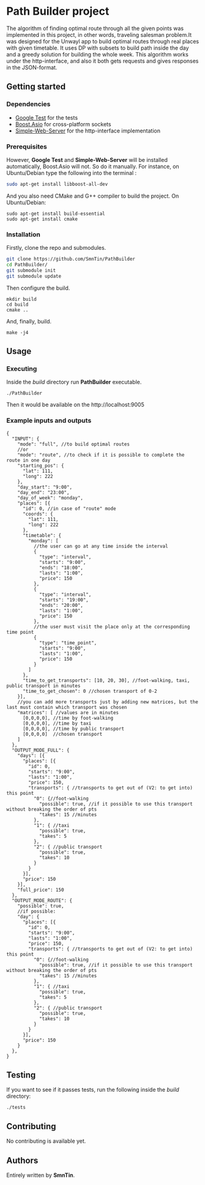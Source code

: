 # Path Builder project
The algorithm of finding optimal route through all  the given points was implemented in this project, in other words, traveling salesman problem.It was designed for the Unwayl app to build optimal routes through real places with given timetable. It uses DP with subsets to build path inside the day and a greedy solution for building the whole week. This algorithm works under the http-interface, and also it both gets requests and gives responses in the JSON-format.

## Getting started
### Dependencies
- [Google Test](https://github.com/google/googletest) for the tests
- [Boost.Asio](https://www.boost.org/doc/libs/1_66_0/doc/html/boost_asio.html) for cross-platform sockets
- [Simple-Web-Server](https://gitlab.com/eidheim/Simple-Web-Server) for the http-interface implementation

### Prerequisites
However, **Google Test** and **Simple-Web-Server** will be installed automatically, Boost.Asio will not. So do it manually.
For instance, on Ubuntu/Debian type the following into the terminal :
```bash
sudo apt-get install libboost-all-dev
```
And you also need CMake and G++ compiler to build the project.
On Ubuntu/Debian:
```Shell
sudo apt-get install build-essential
sudo apt-get install cmake
```

### Installation
Firstly, clone the repo and submodules.
```bash
git clone https://github.com/SmnTin/PathBuilder
cd PathBuilder/
git submodule init
git submodule update
```
Then configure the build.
```Shell
mkdir build
cd build
cmake ..
```
And, finally, build.
```
make -j4
```

## Usage
### Executing
Inside the *build* directory run **PathBuilder** executable.
```Shell
./PathBuilder
```
Then it would be available on the http://localhost:9005

### Example inputs and outputs
```TSX
{
  "INPUT": {
    "mode": "full", //to build optimal routes
    //or
    "mode": "route", //to check if it is possible to complete the route in one day
    "starting_pos": {
      "lat": 111,
      "long": 222
    },
    "day_start": "9:00",
    "day_end": "23:00",
    "day_of_week": "monday",
    "places": [{
      "id": 0, //in case of "route" mode
      "coords": {
        "lat": 111,
        "long": 222
      },
      "timetable": {
        "monday": [
          //the user can go at any time inside the interval
          {
            "type": "interval",
            "starts": "9:00",
            "ends": "18:00",
            "lasts": "1:00",
            "price": 150
          },
          {
            "type": "interval",
            "starts": "19:00",
            "ends": "20:00",
            "lasts": "1:00",
            "price": 150
          },
          //the user must visit the place only at the corresponding time point
          {
            "type": "time_point",
            "starts": "9:00",
            "lasts": "1:00",
            "price": 150
          }
        ]
      },
      "time_to_get_transports": [10, 20, 30], //foot-walking, taxi, public transport in minutes
      "time_to_get_chosen": 0 //chosen transport of 0-2
    }],
    //you can add more transports just by adding new matrices, but the last must contain which transport was chosen
    "matrices": [ //values are in minutes
      [0,0,0,0], //time by foot-walking
      [0,0,0,0], //time by taxi
      [0,0,0,0], //time by public transport
      [0,0,0,0]  //chosen transport
    ]
  },
  "OUTPUT_MODE_FULL": {
    "days": [{
      "places": [{
        "id": 0,
        "starts": "9:00",
        "lasts": "1:00",
        "price": 150,
        "transports": { //transports to get out of (V2: to get into) this point
          "0": {//foot-walking
            "possible": true, //if it possible to use this transport without breaking the order of pts
            "takes": 15 //minutes
          },
          "1": { //taxi
            "possible": true,
            "takes": 5
          },
          "2": { //public transport
            "possible": true,
            "takes": 10
          }
        }
      }],
      "price": 150
    }],
    "full_price": 150
  },
  "OUTPUT_MODE_ROUTE": {
    "possible": true,
    //if possible:
    "day": {
      "places": [{
        "id": 0,
        "starts": "9:00",
        "lasts": "1:00",
        "price": 150,
        "transports": { //transports to get out of (V2: to get into) this point
          "0": {//foot-walking
            "possible": true, //if it possible to use this transport without breaking the order of pts
            "takes": 15 //minutes
          },
          "1": { //taxi
            "possible": true,
            "takes": 5
          },
          "2": { //public transport
            "possible": true,
            "takes": 10
          }
        }
      }],
      "price": 150
    }
  },
}
```

## Testing
If you want to see if it passes tests, run the following inside the *build* directory:
```Shell
./tests
```

## Contributing
No contributing is available yet.

## Authors
Entirely written by **SmnTin**.